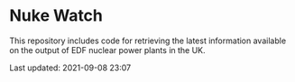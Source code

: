 # Nuke Watch

This repository includes code for retrieving the latest information available on the output of EDF nuclear power plants in the UK.

Last updated: 2021-09-08 23:07